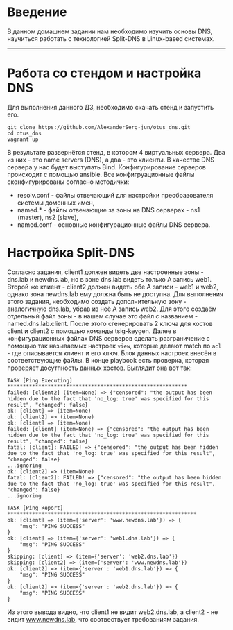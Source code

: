 # **Введение**

В данном домашнем задании нам необходимо изучить основы DNS, научиться работать с технологией Split-DNS в Linux-based системах.

---

# Работа со стендом и настройка DNS
Для выполнения данного ДЗ, необходимо скачать стенд и запустить его.
```
git clone https://github.com/AlexanderSerg-jun/otus_dns.git
cd otus_dns
vagrant up
```
В результате развернётся стенд, в котором 4 виртуальных сервера. Два из них - это name servers (DNS), а два - это клиенты. В качестве DNS сервера у нас будет выступать Bind.
Конфигурирование серверов происходит с помощью ansible. Все конфигруационные файлы сконфигурированы согласно методички:
- resolv.conf - файлы отвечающий для настройки преобразователя системы доменных имен,
- named.* - файлы отвечающие за зоны на DNS серверах - ns1 (master), ns2 (slave),
- named.conf - основные конфигурационные файлы DNS сервера.

# Настройка Split-DNS
Согласно задания, client1 должен видеть две настроенные зоны - dns.lab и newdns.lab, но в зоне dns.lab видеть только A запись web1. Второй же клиент - client2 должен видеть обе A записи - web1 и web2, однако зона newdns.lab ему должна быть не доступна.
Для выполнения этого задания, необходимо создать дополнительную зону  - аналогичную dns.lab, убрав из неё A запись web2. Для этого создаём отдельный файл зоны - в нашем случае это файл с названием - named.dns.lab.client.
После этого сгенерировать 2 ключа для хостов client и client2 с помощью команды tsig-keygen.
Далее в конфигурационных файлах DNS серверов сделать разграничение с помощью так называемых настроек `view`, которые делают match по `acl` - где описывается клиент и его ключ.
Блок данных настроек внесён в соответствующие файлы. 
В конце playbook есть проверка, которая проверяет досутпность данных хостов. Выглядит она вот так: 
```
TASK [Ping Executing] **********************************************************
failed: [client2] (item=None) => {"censored": "the output has been hidden due to the fact that 'no_log: true' was specified for this result", "changed": false}
ok: [client] => (item=None)
ok: [client2] => (item=None)
ok: [client] => (item=None)
failed: [client] (item=None) => {"censored": "the output has been hidden due to the fact that 'no_log: true' was specified for this result", "changed": false}
fatal: [client]: FAILED! => {"censored": "the output has been hidden due to the fact that 'no_log: true' was specified for this result", "changed": false}
...ignoring
ok: [client2] => (item=None)
fatal: [client2]: FAILED! => {"censored": "the output has been hidden due to the fact that 'no_log: true' was specified for this result", "changed": false}
...ignoring

TASK [Ping Report] *************************************************************
ok: [client] => (item={'server': 'www.newdns.lab'}) => {
    "msg": "PING SUCCESS"
}
ok: [client] => (item={'server': 'web1.dns.lab'}) => {
    "msg": "PING SUCCESS"
}
skipping: [client] => (item={'server': 'web2.dns.lab'}) 
skipping: [client2] => (item={'server': 'www.newdns.lab'}) 
ok: [client2] => (item={'server': 'web1.dns.lab'}) => {
    "msg": "PING SUCCESS"
}
ok: [client2] => (item={'server': 'web2.dns.lab'}) => {
    "msg": "PING SUCCESS"
}
```
Из этого вывода видно, что client1 не видит web2.dns.lab, а client2 - не видит www.newdns.lab, что соотвествует требованиям задания.
